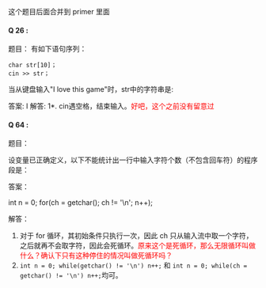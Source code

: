 


这个题目后面合并到 primer 里面


#### Q 26 :

题目：
有如下语句序列：
```
char str[10]；
cin >> str；
```
当从键盘输入"I love this game"时，str中的字符串是:

答案:
I
解答:
1*. cin遇空格，结束输入。<span style="color:red;">好吧，这个之前没有留意过</span>




#### Q 64 :

题目：

设变量已正确定义，以下不能统计出一行中输入字符个数（不包含回车符）的程序段是：

答案：

int n = 0;
for(ch = getchar(); ch != '\n'; n++);

解答：

1. 对于 for 循环，其初始条件只执行一次，因此 ch 只从输入流中取一个字符，之后就再不会取字符，因此会死循环。<span style="color:red;">原来这个是死循环，那么无限循环叫做什么？确认下只有这种停住的情况叫做死循环吗？</span>
2. `int n = 0; while(getchar() != '\n') n++;` 和 `int n = 0; while(ch = getchar() != '\n') n++;`均可。
